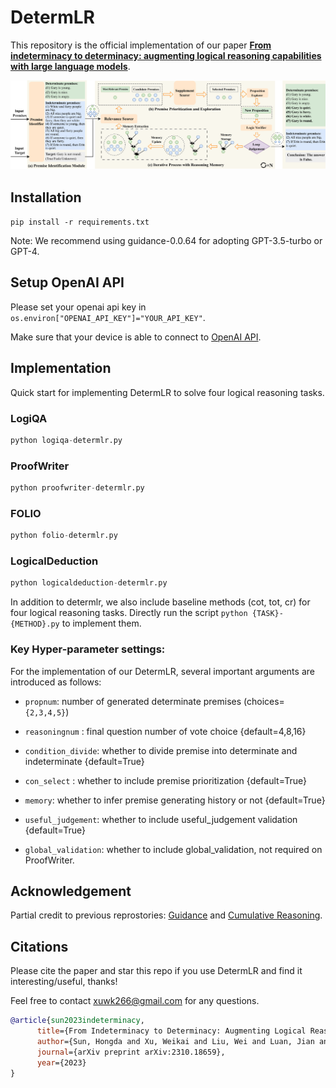 # DetermLR

This repository is the official implementation of our paper [**From indeterminacy to determinacy: augmenting logical reasoning capabilities with large language models**](https://arxiv.org/abs/2310.18659).

![sdfsd](determlr.png)

## Installation

`pip install -r requirements.txt`

Note: We recommend using guidance-0.0.64 for adopting GPT-3.5-turbo or GPT-4.

## Setup OpenAI API

Please set your openai api key in `os.environ["OPENAI_API_KEY"]="YOUR_API_KEY"`.

Make sure that your device is able to connect to [OpenAI API](https://platform.openai.com/docs/api-reference).

## Implementation
Quick start for implementing DetermLR to solve four logical reasoning tasks.

### LogiQA
```python
python logiqa-determlr.py
```

### ProofWriter
```python
python proofwriter-determlr.py
```

### FOLIO
```python
python folio-determlr.py
```

### LogicalDeduction
```python
python logicaldeduction-determlr.py
```

In addition to determlr, we also include baseline methods (cot, tot, cr) for four logical reasoning tasks.
Directly run the script `python {TASK}-{METHOD}.py` to implement them.

### Key Hyper-parameter settings:
For the implementation of our DetermLR, several important arguments are introduced as follows:


- `propnum`: number of generated determinate premises (choices=`{2,3,4,5}`)

- `reasoningnum` : final question number of vote choice {default=4,8,16}

- `condition_divide`: whether to divide premise into determinate and indeterminate {default=True}

- `con_select` : whether to include premise prioritization {default=True}

- `memory`: whether to infer premise generating history or not {default=True}

- `useful_judgement`: whether to include useful_judgement validation {default=True}

- `global_validation`: whether to include global_validation, not required on ProofWriter.



## Acknowledgement

Partial credit to previous reprostories: [Guidance](https://github.com/microsoft/guidance) and [Cumulative Reasoning](https://github.com/iiis-ai/cumulative-reasoning).

## Citations
Please cite the paper and star this repo if you use DetermLR and find it interesting/useful, thanks!

Feel free to contact xuwk266@gmail.com for any questions.
```bibtex
@article{sun2023indeterminacy,
      title={From Indeterminacy to Determinacy: Augmenting Logical Reasoning Capabilities with Large Language Models}, 
      author={Sun, Hongda and Xu, Weikai and Liu, Wei and Luan, Jian and Wang, Bin and Shang, Shuo and Wen, Ji-Rong and Yan, Rui},
      journal={arXiv preprint arXiv:2310.18659},
      year={2023}
}
```
